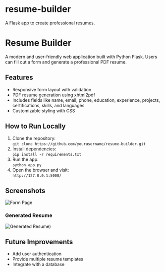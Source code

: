 # resume-builder
A Flask app to create professional resumes.
# Resume Builder

A modern and user-friendly web application built with Python Flask. Users can fill out a form and generate a professional PDF resume.

## Features
- Responsive form layout with validation
- PDF resume generation using xhtml2pdf
- Includes fields like name, email, phone, education, experience, projects, certifications, skills, and languages
- Customizable styling with CSS

## How to Run Locally
1. Clone the repository:  
   `git clone https://github.com/yourusername/resume-builder.git`
2. Install dependencies:  
   `pip install -r requirements.txt`
3. Run the app:  
   `python app.py`
4. Open the browser and visit:  
   `http://127.0.0.1:5000/`

## Screenshots
![Form Page](screenshots/form.png)

### Generated Resume
![Generated Resume](screenshots/resume-template.png))

## Future Improvements
- Add user authentication
- Provide multiple resume templates
- Integrate with a database
